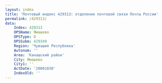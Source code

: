 ```yaml
---
layout: index
title: 'Почтовый индекс 429313: отделение почтовой связи Почты России'
permalink: /429313/
data:
    Index: 429313
    OPSName: Ямашево
    OPSType: О
    OPSSubm: 429349
    Region: 'Чувашия Республика'
    Autonom: ''
    Area: 'Канашский район'
    City: Ямашево
    City1: ''
    ActDate: '20001030'
    IndexOld: ''
---
```

